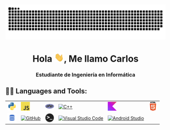 </p>
   
  
  
  
  
  
  
  
  
  
  
  
  
  <br>
  <p align="center">
  <img src="https://github.com/DHANOLA/DHANOLA/raw/output/github-contribution-grid-snake.svg" alt="snake"></center>
</p>
<h1 align="center">Hola <img src="https://raw.githubusercontent.com/ABSphreak/ABSphreak/master/gifs/Hi.gif" width="30px">, Me llamo Carlos</h1>
<h3 align="center">Estudiante de Ingeniería en Informática</h3>

## 👨‍💻 Languages and Tools:

<table>
  <tbody>
    <tr>
      <td><a href="#"><img alt="Python" title="Python" height="28px"
        src="https://raw.githubusercontent.com/github/explore/80688e429a7d4ef2fca1e82350fe8e3517d3494d/topics/python/python.png" /></a></td>
      <td><a href="#"><img alt="JavaScript" title="JavaScript" height="28px"
        src="https://raw.githubusercontent.com/github/explore/80688e429a7d4ef2fca1e82350fe8e3517d3494d/topics/javascript/javascript.png" /></a></td>
      <td><a href="#"><img alt="PHP" title="PHP" height="28px"
        src="https://raw.githubusercontent.com/github/explore/80688e429a7d4ef2fca1e82350fe8e3517d3494d/topics/php/php.png" /></a></td>
      <td><a href="#"><img alt="C++" title="C++" height="28px"
        src="https://img.icons8.com/color/48/000000/c-plus-plus-logo.png" /></a></td>
      <td><a href="#"><img alt="Kotlin" title="Kotlin" height="28px"
        src="https://raw.githubusercontent.com/github/explore/80688e429a7d4ef2fca1e82350fe8e3517d3494d/topics/kotlin/kotlin.png" /></a></td>
      <td><a href="#"><img alt="HTML5" title="HTML5" height="28px"
        src="https://raw.githubusercontent.com/github/explore/80688e429a7d4ef2fca1e82350fe8e3517d3494d/topics/html/html.png" /></a></td>
    </tr>
    <tr>
      <td><a href="#"><img alt="SQL" title="SQL" height="28px"
        src="https://raw.githubusercontent.com/github/explore/80688e429a7d4ef2fca1e82350fe8e3517d3494d/topics/sql/sql.png" /></a></td>
      <td><a href="#"><img alt="GitHub" title="GitHub" height="28px"
        src="https://i.imgur.com/DZgetVv.png" /></a></td>
      <td><a href="#"><img alt="Terminal" title="Terminal" height="28px"
        src="https://raw.githubusercontent.com/github/explore/80688e429a7d4ef2fca1e82350fe8e3517d3494d/topics/terminal/terminal.png" /></a></td>
      <td><a href="#"><img alt="Visual Studio Code" title="Visual Studio Code" height="28px"
        src="https://img.icons8.com/fluent/48/000000/visual-studio-code-2019.png" /></a></td>
      <td><a href="#"><img alt="Android Studio" title="Android Studio" height="28px"
        src="https://i.imgur.com/6nJGNMN.png" /></a></td>
    </tr>
  </tbody>
</table>
